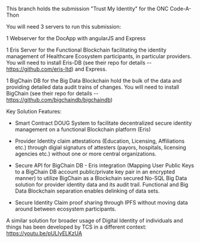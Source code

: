 This branch holds the submission "Trust My Identity" for the ONC Code-A-Thon

You will need 3 servers to run this submission:

1 Webserver for the DocApp with angularJS and Express

1 Eris Server for the Functional Blockchain facilitating the identity management of Healthcare Ecosystem participants, in       particular providers. You will need to install Eris-DB (see their repo for details -- https://github.com/eris-ltd) and Express.

1 BigChain DB for the Big Data Blockchain hold the bulk of the data and providing detailed data audit trains of changes. You will need to install BigChain (see their repo for details -- https://github.com/bigchaindb/bigchaindb)

Key Solution Features:
- Smart Contract DOUG System to facilitate decentralized secure identity management on a functional Blockchain platform (Eris)

- Provider Identity claim attestations (Education, Licensing, Affiliations etc.) through digial signaturs of attesters (payors, hospitals, licensing agencies etc.) without one or more central organizations.

- Secure API for BigChain DB - Eris integration (Mapping User Public Keys to a BigChain DB account public/private key pair in an   encrypted manner) to utilize BigChain as a Blockchain secured No-SQL Big Data solution for provider identity data and its audit trail. Functional and Big Data Blockchain separation enables delinking of data sets.

- Secure Identity Claim proof sharing through IPFS without moving data around between ecosystem participants.

A similar solution for broader usage of Digital Identity of individuals and things has been developed by TCS in a different context: https://youtu.be/pULIyELKzUA  
